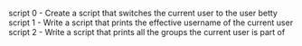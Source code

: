 script 0 - Create a script that switches the current user to the user betty
script 1 - Write a script that prints the effective username of the current user
script 2 - Write a script that prints all the groups the current user is part of
